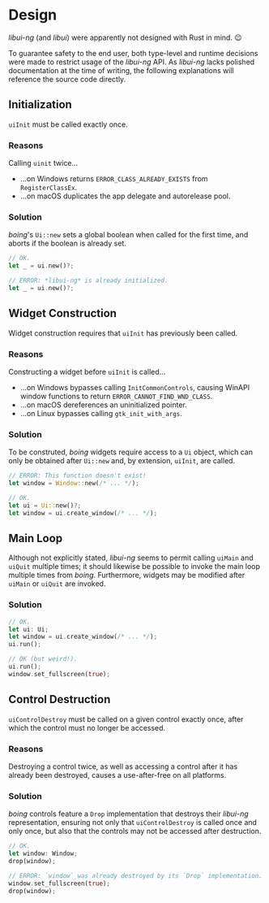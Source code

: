 # Design

*libui-ng* (and *libui*) were apparently not designed with Rust in mind. 😉

To guarantee safety to the end user, both type-level and runtime decisions were made to restrict usage of the *libui-ng* API. As *libui-ng* lacks polished documentation at the time of writing, the following explanations will reference the source code directly.

## Initialization

`uiInit` must be called exactly once.

### Reasons

Calling `uinit` twice...
* ...on Windows returns `ERROR_CLASS_ALREADY_EXISTS` from `RegisterClassEx`.
* ...on macOS duplicates the app delegate and autorelease pool.

### Solution

*boing*'s `Ui::new` sets a global boolean when called for the first time, and aborts if the boolean is already set.

```rust
// OK.
let _ = ui.new()?;

// ERROR: *libui-ng* is already initialized.
let _ = ui.new()?;
```

## Widget Construction

Widget construction requires that `uiInit` has previously been called.

### Reasons

Constructing a widget before `uiInit` is called...
* ...on Windows bypasses calling `InitCommonControls`, causing WinAPI window functions to return `ERROR_CANNOT_FIND_WND_CLASS`.
* ...on macOS dereferences an uninitialized pointer.
* ...on Linux bypasses calling `gtk_init_with_args`.

### Solution

To be construted, *boing* widgets require access to a `Ui` object, which can only be obtained after `Ui::new` and, by extension, `uiInit`, are called.

```rust
// ERROR: This function doesn't exist!
let window = Window::new(/* ... */);

// OK.
let ui = Ui::new()?;
let window = ui.create_window(/* ... */);
```

## Main Loop

Although not explicitly stated, *libui-ng* seems to permit calling `uiMain` and `uiQuit` multiple times; it should likewise be possible to invoke the main loop multiple times from *boing*. Furthermore, widgets may be modified after `uiMain` or `uiQuit` are invoked.

### Solution

```rust
// OK.
let ui: Ui;
let window = ui.create_window(/* ... */);
ui.run();

// OK (but weird!).
ui.run();
window.set_fullscreen(true);
```

## Control Destruction

`uiControlDestroy` must be called on a given control exactly once, after which the control must no longer be accessed.

### Reasons

Destroying a control twice, as well as accessing a control after it has already been destroyed, causes a use-after-free on all platforms.

### Solution

*boing* controls feature a `Drop` implementation that destroys their *libui-ng* representation, ensuring not only that `uiControlDestroy` is called once and only once, but also that the controls may not be accessed after destruction.

```rust
// OK.
let window: Window;
drop(window);

// ERROR: `window` was already destroyed by its `Drop` implementation.
window.set_fullscreen(true);
drop(window);
```
